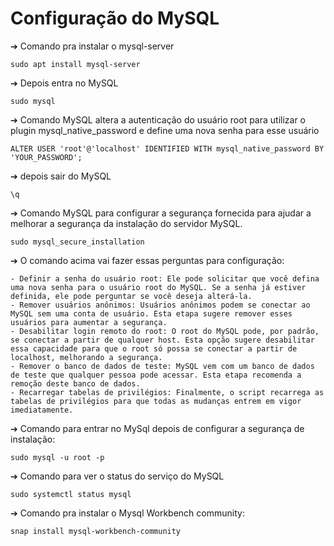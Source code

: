 # Configuração do MySQL

➔ Comando pra instalar o mysql-server
```
sudo apt install mysql-server
```

➔ Depois entra no MySQL
```
sudo mysql
```

➔ Comando MySQL altera a autenticação do usuário root para utilizar o plugin mysql_native_password e define uma nova senha para esse usuário

```
ALTER USER 'root'@'localhost' IDENTIFIED WITH mysql_native_password BY 'YOUR_PASSWORD';
```

➔ depois sair do MySQL
```
\q 
```

➔ Comando MySQL para configurar a segurança fornecida para ajudar a melhorar a segurança da instalação do servidor MySQL. 
```
sudo mysql_secure_installation
```

➔ O comando acima vai fazer essas perguntas para configuração: 
```
- Definir a senha do usuário root: Ele pode solicitar que você defina uma nova senha para o usuário root do MySQL. Se a senha já estiver definida, ele pode perguntar se você deseja alterá-la.
- Remover usuários anônimos: Usuários anônimos podem se conectar ao MySQL sem uma conta de usuário. Esta etapa sugere remover esses usuários para aumentar a segurança.
- Desabilitar login remoto do root: O root do MySQL pode, por padrão, se conectar a partir de qualquer host. Esta opção sugere desabilitar essa capacidade para que o root só possa se conectar a partir de localhost, melhorando a segurança.
- Remover o banco de dados de teste: MySQL vem com um banco de dados de teste que qualquer pessoa pode acessar. Esta etapa recomenda a remoção deste banco de dados.
- Recarregar tabelas de privilégios: Finalmente, o script recarrega as tabelas de privilégios para que todas as mudanças entrem em vigor imediatamente.
```

➔ Comando para entrar no MySql depois de configurar a segurança de instalação:
```
sudo mysql -u root -p
```

➔ Comando para ver o status do serviço do MySQL
```
sudo systemctl status mysql
```

➔ Comando pra instalar o Mysql Workbench community:
```
snap install mysql-workbench-community
```











